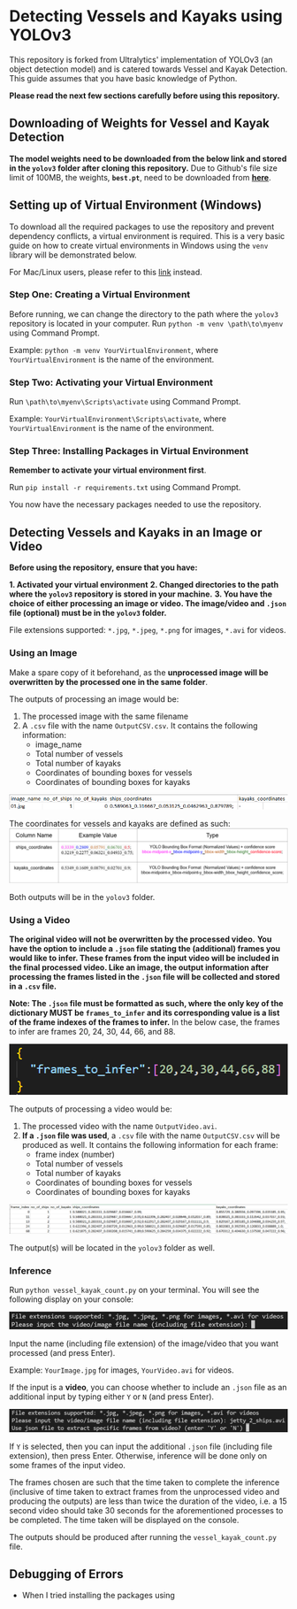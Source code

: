 # Detecting Vessels and Kayaks using YOLOv3

This repository is forked from Ultralytics' implementation of YOLOv3 (an object detection model) and is catered towards Vessel and Kayak Detection. This guide assumes that you have basic knowledge of Python. 

**Please read the next few sections carefully before using this repository.**

## Downloading of Weights for Vessel and Kayak Detection
**The model weights need to be downloaded from the below link and stored in the `yolov3` folder after cloning this repository.**
Due to Github's file size limit of 100MB, the weights, **`best.pt`**, need to be downloaded from **[here](https://drive.google.com/file/d/1hgV7DGNPtnOMsAjWPQ47jEooxIBjC2lg/view?usp=sharing)**.

## Setting up of Virtual Environment (Windows)
To download all the required packages to use the repository and prevent dependency conflicts, a virtual environment is required. 
This is a very basic guide on how to create virtual environments in Windows using the `venv` library will be demonstrated below. 

For Mac/Linux users, please refer to this [link](https://packaging.python.org/guides/installing-using-pip-and-virtual-environments/) instead.

### Step One: Creating a Virtual Environment
Before running, we can change the directory to the path where the `yolov3` repository is located in your computer.
Run `python -m venv \path\to\myenv` using Command Prompt.

Example: `python -m venv YourVirtualEnvironment`, where `YourVirtualEnvironment` is the name of the environment. 

### Step Two: Activating your Virtual Environment 
Run `\path\to\myenv\Scripts\activate` using Command Prompt.

Example: `YourVirtualEnvironment\Scripts\activate`, where `YourVirtualEnvironment` is the name of the environment. 

### Step Three: Installing Packages in Virtual Environment 
**Remember to activate your virtual environment first**.

Run `pip install -r requirements.txt` using Command Prompt.

You now have the necessary packages needed to use the repository. 

## Detecting Vessels and Kayaks in an Image or Video
**Before using the repository, ensure that you have:**

**1. Activated your virtual environment**
**2. Changed directories to the path where the `yolov3` repository is stored in your machine.**
**3. You have the choice of either processing an image or video. The image/video and `.json` file (optional) must be in the `yolov3` folder.** 

File extensions supported: `*.jpg`, `*.jpeg`, `*.png` for images, `*.avi` for videos.

### Using an Image
Make a spare copy of it beforehand, as the **unprocessed image will be overwritten by the processed one in the same folder**. 

The outputs of processing an image would be: 
1. The processed image with the same filename
2. A `.csv` file with the name `OutputCSV.csv`. It contains the following information:
   * image_name
   * Total number of vessels
   * Total number of kayaks
   * Coordinates of bounding boxes for vessels
   * Coordinates of bounding boxes for kayaks

![image_csv](./images_for_readme/image_csv.png)

The coordinates for vessels and kayaks are defined as such:
![vessel_and_kayak_coordinates_example](./images_for_readme/vessel_and_kayak_coordinates_example.png)

Both outputs will be in the `yolov3` folder.  

### Using a Video
**The original video will not be overwritten by the processed video.** **You have the option to include a `.json` file stating the (additional) frames you would like to infer. These frames from the input video will be included in the final processed video. Like an image, the output information after processing the frames listed in the `.json` file will be collected and stored in a `.csv` file.**

**Note: The `.json` file must be formatted as such, where the only key of the dictionary MUST be `frames_to_infer` and its corresponding value is a list of the frame indexes of the frames to infer.** In the below case, the frames to infer are frames 20, 24, 30, 44, 66, and 88.

![json_format](./images_for_readme/json_format.png)

The outputs of processing a video would be:
1. The processed video with the name `OutputVideo.avi`.
2. **If a `.json` file was used**, a `.csv` file with the name `OutputCSV.csv` will be produced as well. It contains the following information for each frame:
    * frame index (number)
    * Total number of vessels
    * Total number of kayaks
    * Coordinates of bounding boxes for vessels
    * Coordinates of bounding boxes for kayaks

![video_csv](./images_for_readme/video_csv.png)

The output(s) will be located in the `yolov3` folder as well.

### Inference

Run `python vessel_kayak_count.py` on your terminal. You will see the following display on your console:

![input_image_or_video_name](./images_for_readme/input_image_or_video_name.png)

Input the name (including file extension) of the image/video that you want processed (and press Enter).

Example: `YourImage.jpg` for images, `YourVideo.avi` for videos.

If the input is a **video**, you can choose whether to include an `.json` file as an additional input by typing either `Y` or `N` (and press Enter).

![input_json_name](./images_for_readme/input_json_name.png)

If `Y` is selected, then you can input the additional `.json` file (including file extension), then press Enter. Otherwise, inference will be done only on some frames of the input video.

The frames chosen are such that the time taken to complete the inference (inclusive of time taken to extract frames from the unprocessed video and producing the outputs) are less than twice the duration of the video, i.e. a 15 second video should take 30 seconds for the aforementioned processes to be completed. The time taken will be displayed on the console.

The outputs should be produced after running the `vessel_kayak_count.py` file. 

## Debugging of Errors

* When I tried installing the packages using  


























